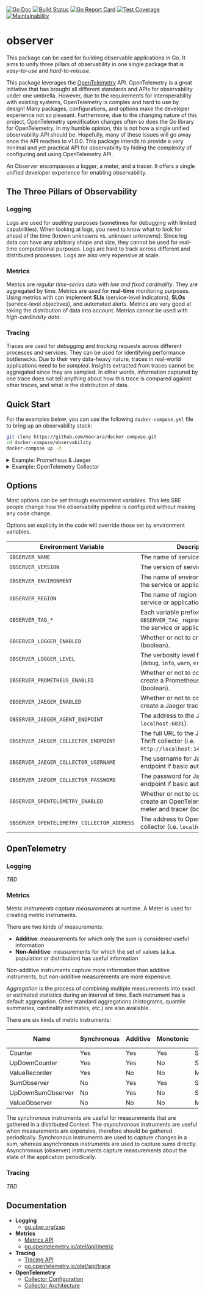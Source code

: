 [![Go Doc][godoc-image]][godoc-url]
[![Build Status][workflow-image]][workflow-url]
[![Go Report Card][goreport-image]][goreport-url]
[![Test Coverage][coverage-image]][coverage-url]
[![Maintainability][maintainability-image]][maintainability-url]

# observer

This package can be used for building observable applications in Go.
It aims to unify three pillars of observability in one single package that is _easy-to-use_ and _hard-to-misuse_.

This package leverages the [OpenTelemetry](https://opentelemetry.io) API.
OpenTelemetry is a great initiative that has brought all different standards and APIs for observability under one umbrella.
However, due to the requirements for interoperability with existing systems, OpenTelemetry is complex and hard to use by design!
Many packages, configurations, and options make the developer experience not so pleasant.
Furthermore, due to the changing nature of this project, OpenTelemetry specification changes often so does the Go library for OpenTelemetry.
In my humble opinion, this is not how a single unified observability API should be.
Hopefully, many of these issues will go away once the API reaches to v1.0.0.
This package intends to provide a very minimal and yet practical API for observability by hiding the complexity of configuring and using OpenTelemetry API.

An Observer encompasses a logger, a meter, and a tracer.
It offers a single unified developer experience for enabling observability.

## The Three Pillars of Observability

### Logging

Logs are used for _auditing_ purposes (sometimes for debugging with limited capabilities).
When looking at logs, you need to know what to look for ahead of the time (known unknowns vs. unknown unknowns).
Since log data can have any arbitrary shape and size, they cannot be used for real-time computational purposes.
Logs are hard to track across different and distributed processes. Logs are also very expensive at scale.

### Metrics

Metrics are _regular time-series_ data with _low and fixed cardinality_.
They are aggregated by time. Metrics are used for **real-time** monitoring purposes.
Using metrics with can implement **SLIs** (service-level indicators), **SLOs** (service-level objectives), and automated alerts.
Metrics are very good at taking the distribution of data into account.
Metrics cannot be used with _high-cardinality data_.

### Tracing

Traces are used for _debugging_ and _tracking_ requests across different processes and services.
They can be used for identifying performance bottlenecks.
Due to their very data-heavy nature, traces in real-world applications need to be _sampled_.
Insights extracted from traces cannot be aggregated since they are sampled.
In other words, information captured by one trace does not tell anything about how this trace is compared against other traces, and what is the distribution of data.

## Quick Start

For the examples below, you can use the following `docker-compose.yml` file to bring up an observability stack:

```bash
git clone https://github.com/moorara/docker-compose.git
cd docker-compose/observability
docker-compose up -d
```

<details>
  <summary>Example: Prometheus & Jaeger</summary>

```go
package main

import (
  "context"
  "net/http"
  "time"

  "github.com/moorara/observer"
  "go.opentelemetry.io/otel/api/baggage"
  "go.opentelemetry.io/otel/api/metric"
  "go.opentelemetry.io/otel/label"
  "go.uber.org/zap"
)

type instruments struct {
  reqCounter  metric.Int64Counter
  reqDuration metric.Float64ValueRecorder
}

func newInstruments(meter metric.Meter) *instruments {
  mm := metric.Must(meter)

  return &instruments{
    reqCounter:  mm.NewInt64Counter("requests_total", metric.WithDescription("the total number of requests")),
    reqDuration: mm.NewFloat64ValueRecorder("request_duration_seconds", metric.WithDescription("the duration of requests in seconds")),
  }
}

type server struct {
  observer    observer.Observer
  instruments *instruments
}

func (s *server) Handle(ctx context.Context) {
  // Tracing
  ctx, span := s.observer.Tracer().Start(ctx, "handle-request")
  defer span.End()

  start := time.Now()
  s.fetch(ctx)
  s.respond(ctx)
  duration := time.Now().Sub(start)

  labels := []label.KeyValue{
    label.String("method", "GET"),
    label.String("endpoint", "/user"),
    label.Uint("statusCode", 200),
  }

  // Metrics
  s.observer.Meter().RecordBatch(ctx, labels,
    s.instruments.reqCounter.Measurement(1),
    s.instruments.reqDuration.Measurement(duration.Seconds()),
  )

  // Logging
  s.observer.Logger().Info("request handled successfully.",
    zap.String("method", "GET"),
    zap.String("endpoint", "/user"),
    zap.Uint("statusCode", 200),
  )
}

func (s *server) fetch(ctx context.Context) {
  _, span := s.observer.Tracer().Start(ctx, "read-database")
  defer span.End()

  time.Sleep(50 * time.Millisecond)
}

func (s *server) respond(ctx context.Context) {
  _, span := s.observer.Tracer().Start(ctx, "send-response")
  defer span.End()

  time.Sleep(10 * time.Millisecond)
}

func main() {
  // Creating a new Observer and set it as the singleton
  obsv := observer.New(true,
    observer.WithMetadata("my-service", "0.1.0", "production", "ca-central-1", map[string]string{
      "domain": "auth",
    }),
    observer.WithLogger("info"),
    observer.WithPrometheus(),
    observer.WithJaeger("localhost:6831", "", "", ""),
  )
  defer obsv.End(context.Background())

  srv := &server{
    observer:    obsv,
    instruments: newInstruments(obsv.Meter()),
  }

  // Creating a context
  ctx := context.Background()
  ctx = baggage.NewContext(ctx,
    label.String("tenant", "1234"),
  )

  srv.Handle(ctx)

  // Serving metrics endpoint
  http.Handle("/metrics", obsv)
  http.ListenAndServe(":8080", nil)
}
```

Here are the logs from stdout :

```json
{"level":"info","timestamp":"2020-08-29T21:10:47.763781-04:00","caller":"example/main.go:57","message":"request handled successfully.","domain":"auth","environment":"production","logger":"my-service","region":"ca-central-1","version":"0.1.0","method":"GET","endpoint":"/user","statusCode":200}
```

And here are the metrics reported at http://localhost:8080/metrics :

```
# HELP request_duration_seconds the duration of requests in seconds
# TYPE request_duration_seconds histogram
request_duration_seconds_bucket{endpoint="/user",method="GET",statusCode="200",le="+Inf"} 1
request_duration_seconds_sum{endpoint="/user",method="GET",statusCode="200"} 0.065279047
request_duration_seconds_count{endpoint="/user",method="GET",statusCode="200"} 1
# HELP requests_total the total number of requests
# TYPE requests_total counter
requests_total{endpoint="/user",method="GET",statusCode="200"} 1
```

You can also verfiy a trace is reported to Jaeger by visiting http://localhost:16686 .
</details>

<details>
  <summary>Example: OpenTelemetry Collector</summary>

```go
package main

import (
  "context"
  "time"

  "github.com/moorara/observer"
  "go.opentelemetry.io/otel/api/baggage"
  "go.opentelemetry.io/otel/api/metric"
  "go.opentelemetry.io/otel/label"
  "go.uber.org/zap"
)

type instruments struct {
  reqCounter  metric.Int64Counter
  reqDuration metric.Float64ValueRecorder
}

func newInstruments(meter metric.Meter) *instruments {
  mm := metric.Must(meter)

  return &instruments{
    reqCounter:  mm.NewInt64Counter("requests_total", metric.WithDescription("the total number of requests")),
    reqDuration: mm.NewFloat64ValueRecorder("request_duration_seconds", metric.WithDescription("the duration of requests in seconds")),
  }
}

type server struct {
  observer    observer.Observer
  instruments *instruments
}

func (s *server) Handle(ctx context.Context) {
  // Tracing
  ctx, span := s.observer.Tracer().Start(ctx, "handle-request")
  defer span.End()

  start := time.Now()
  s.fetch(ctx)
  s.respond(ctx)
  duration := time.Now().Sub(start)

  labels := []label.KeyValue{
    label.String("method", "GET"),
    label.String("endpoint", "/user"),
    label.Uint("statusCode", 200),
  }

  // Metrics
  s.observer.Meter().RecordBatch(ctx, labels,
    s.instruments.reqCounter.Measurement(1),
    s.instruments.reqDuration.Measurement(duration.Seconds()),
  )

  // Logging
  s.observer.Logger().Info("request handled successfully.",
    zap.String("method", "GET"),
    zap.String("endpoint", "/user"),
    zap.Uint("statusCode", 200),
  )
}

func (s *server) fetch(ctx context.Context) {
  _, span := s.observer.Tracer().Start(ctx, "read-database")
  defer span.End()

  time.Sleep(50 * time.Millisecond)
}

func (s *server) respond(ctx context.Context) {
  _, span := s.observer.Tracer().Start(ctx, "send-response")
  defer span.End()

  time.Sleep(10 * time.Millisecond)
}

func main() {
  // Creating a new Observer and set it as the singleton
  obsv := observer.New(true,
    observer.WithMetadata("my-service", "0.1.0", "production", "ca-central-1", map[string]string{
      "domain": "auth",
    }),
    observer.WithLogger("info"),
    observer.WithOpenTelemetry("localhost:55680", nil),
  )
  defer obsv.End(context.Background())

  srv := &server{
    observer:    obsv,
    instruments: newInstruments(obsv.Meter()),
  }

  // Creating a context
  ctx := context.Background()
  ctx = baggage.NewContext(ctx,
    label.String("tenant", "1234"),
  )

  srv.Handle(ctx)

  // Wait before exiting
  fmt.Scanln()
}
```

Here are the logs from stdout :

```json
{"level":"info","timestamp":"2020-08-29T22:00:33.274878-04:00","caller":"example/main.go:57","message":"request handled successfully.","domain":"auth","environment":"production","logger":"my-service","region":"ca-central-1","version":"0.1.0","method":"GET","endpoint":"/user","statusCode":200}
```

You can verify metrics are reported to OpenTelemetry collector by visiting http://localhost:8889/metrics :

```
# HELP requests_total the total number of requests
# TYPE requests_total gauge
requests_total{endpoint="/user",method="GET",statusCode="200"} 1
```

You can also verfiy OpenTelemetry collector reported a trace to Jaeger by visiting http://localhost:16686 .
</details>

## Options

Most options can be set through environment variables.
This lets SRE people change how the observability pipeline is configured without making any code change.

Options set explicity in the code will override those set by environment variables.

| Environment Variable | Description |
|----------------------|-------------|
| `OBSERVER_NAME` | The name of service or application. |
| `OBSERVER_VERSION` | The version of service or application. |
| `OBSERVER_ENVIRONMENT` | The name of environment in which the service or application is running. |
| `OBSERVER_REGION` | The name of region in which the service or application is running. |
| `OBSERVER_TAG_*` | Each variable prefixed with `OBSERVER_TAG_` represents a tag for the service or application. |
| `OBSERVER_LOGGER_ENABLED` | Whether or not to create a logger (boolean). |
| `OBSERVER_LOGGER_LEVEL` | The verbosity level for the logger (`debug`, `info`, `warn`, `error`, or `none`). |
| `OBSERVER_PROMETHEUS_ENABLED` | Whether or not to configure and create a Prometheus meter (boolean). |
| `OBSERVER_JAEGER_ENABLED` | Whether or not to configure and create a Jaeger tracer (boolean). |
| `OBSERVER_JAEGER_AGENT_ENDPOINT` | The address to the Jaeger agent (i.e. `localhost:6831`). |
| `OBSERVER_JAEGER_COLLECTOR_ENDPOINT` | The full URL to the Jaeger HTTP Thrift collector (i.e. `http://localhost:14268/api/traces`). |
| `OBSERVER_JAEGER_COLLECTOR_USERNAME` | The username for Jaeger collector endpoint if basic auth is required. |
| `OBSERVER_JAEGER_COLLECTOR_PASSWORD` | The password for Jaeger collector endpoint if basic auth is required. |
| `OBSERVER_OPENTELEMETRY_ENABLED` | Whether or not to configure and create an OpenTelemetry Collector meter and tracer (boolean). |
| `OBSERVER_OPENTELEMETRY_COLLECTOR_ADDRESS` | The address to OpenTelemetry collector (i.e. `localhost:55680`). |

## OpenTelemetry

### Logging

_TBD_

### Metrics

Metric _instruments capture measurements_ at runtime. A Meter is used for creating metric instruments.

There are two kinds of measurements:

  - **Additive**: measurements for which only the sum is considered useful information
  - **Non-Additive**: measurements for which the set of values (a.k.a. population or distribution) has useful information

Non-additive instruments capture more information than additive instruments, but non-additive measurements are more expensive.

_Aggregation_ is the process of combining multiple measurements into exact or estimated statistics during an interval of time.
Each instrument has a default aggregation. Other standard aggregations (histograms, quantile summaries, cardinality estimates, etc.) are also available.

There are six kinds of metric instruments:

| Name              | Synchronous | Additive | Monotonic | Default Aggregation |
|-------------------|-------------|----------|-----------|---------------------|
| Counter           | Yes         | Yes      | Yes       | Sum                 |
| UpDownCounter     | Yes         | Yes      | No        | Sum                 |
| ValueRecorder     | Yes         | No       | No        | MinMaxSumCount      |
| SumObserver       | No          | Yes      | Yes       | Sum                 |
| UpDownSumObserver | No          | Yes      | No        | Sum                 |
| ValueObserver     | No          | No       | No        | MinMaxSumCount      |

The _synchronous_ instruments are useful for measurements that are gathered in a distributed Context.
The _asynchronous_ instruments are useful when measurements are expensive, therefore should be gathered periodically.
Synchronous instruments are used to capture changes in a sum, whereas asynchronous instruments are used to capture sums directly.
Asynchronous (observer) instruments capture measurements about the state of the application periodically.

### Tracing

_TBD_

## Documentation

  - **Logging**
    - [go.uber.org/zap](https://pkg.go.dev/go.uber.org/zap)
  - **Metrics**
    - [Metrics API](https://github.com/open-telemetry/opentelemetry-specification/blob/master/specification/metrics/api.md)
    - [go.opentelemetry.io/otel/api/metric](https://pkg.go.dev/go.opentelemetry.io/otel/api/metric)
  - **Tracing**
    - [Tracing API](https://github.com/open-telemetry/opentelemetry-specification/blob/master/specification/trace/api.md)
    - [go.opentelemetry.io/otel/api/trace](https://pkg.go.dev/go.opentelemetry.io/otel/api/trace)
  - **OpenTelemetry**
    - [Collector Configuration](https://opentelemetry.io/docs/collector/configuration)
    - [Collector Architecture](https://github.com/open-telemetry/opentelemetry-collector/blob/master/docs/design.md)


[godoc-url]: https://pkg.go.dev/github.com/moorara/observer
[godoc-image]: https://godoc.org/github.com/moorara/observer?status.svg
[workflow-url]: https://github.com/moorara/observer/actions
[workflow-image]: https://github.com/moorara/observer/workflows/Main/badge.svg
[goreport-url]: https://goreportcard.com/report/github.com/moorara/observer
[goreport-image]: https://goreportcard.com/badge/github.com/moorara/observer
[coverage-url]: https://codeclimate.com/github/moorara/observer/test_coverage
[coverage-image]: https://api.codeclimate.com/v1/badges/727461eda3a578b3ccc2/test_coverage
[maintainability-url]: https://codeclimate.com/github/moorara/observer/maintainability
[maintainability-image]: https://api.codeclimate.com/v1/badges/727461eda3a578b3ccc2/maintainability
